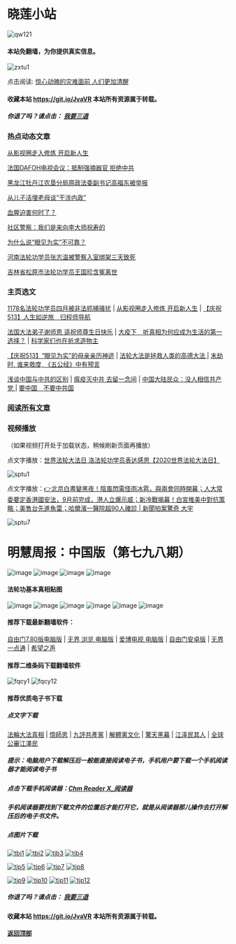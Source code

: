 # 晓莲小站

![qw121](https://user-images.githubusercontent.com/61768866/76094515-ba965380-5ffd-11ea-942f-517e4300e7d1.png)

#### 本站免翻墙，为你提供真实信息。

![zxtu1](https://user-images.githubusercontent.com/61768866/79107578-3165ff80-7da7-11ea-8582-eaff2bfec9eb.jpg)

点击阅读: [惊心动魄的灾难面前 人们更加清醒](https://github.com/Hongyu91/cecjy/issues/554#issue-620799931)

#### 收藏本站 https://git.io/JvaVR  本站所有资源属于转载。

##### 你退了吗？请点击： [我要三退](https://github.com/Hongyu91/cecjy/issues/484#issue-611715749)

### 热点动态文章

[从影视圈走入修炼 开启新人生](https://github.com/Hongyu91/cecjy/issues/562#issue-623010215)

[法国DAFOH电视会议：抵制强摘器官 拒绝中共 ](https://github.com/Hongyu91/cecjy/issues/563#issue-623015105)

[黑龙江牡丹江农垦分局原政法委副书记高福东被举报](https://github.com/Hongyu91/cecjy/issues/564#issue-623016623)

[从儿子活埋老母谈“干涉内政”](https://github.com/Hongyu91/cecjy/issues/561#issue-622304930)

[血腥迫害何时了？](https://github.com/Hongyu91/cecjy/issues/558#issue-622299481)

[社区警察：我们是来向李大师祝寿的](https://github.com/Hongyu91/cecjy/issues/559#issue-622301445)

[为什么说“眼见为实”不可靠？](https://github.com/Hongyu91/cecjy/issues/560#issue-622302416)

[河南法轮功学员张志温被警察入室绑架三天致死](https://github.com/Hongyu91/cecjy/issues/555#issue-621516565)

[吉林省松原市法轮功学员王国珍含冤离世](https://github.com/Hongyu91/cecjy/issues/556#issue-621518018)

### 主页选文

[1178名法轮功学员四月被非法抓捕骚扰](https://github.com/Hongyu91/cecjy/issues/546#issue-619970840) |
[从影视圈走入修炼 开启新人生](https://github.com/Hongyu91/cecjy/issues/562#issue-623010215) |
[【庆祝513】人生如逆旅　归程师导航](https://github.com/Hongyu91/cecjy/issues/549#issue-620010938)

[法国大法弟子谢师恩 遥祝师尊生日快乐](https://github.com/Hongyu91/cecjy/issues/543#issue-619640721) |
[大疫下　听真相为何应成为生活的第一选择？](https://github.com/Hongyu91/cecjy/issues/544#issue-619641625) |
[科学家们也在祈求造物主 ](https://github.com/Hongyu91/cecjy/issues/545#issue-619642439)

[【庆祝513】“眼见为实”的母亲亲历神迹](https://github.com/Hongyu91/cecjy/issues/528#issue-617262043) |
[法轮大法是拯救人类的高德大法 ](https://github.com/Hongyu91/cecjy/issues/523#issue-617201733) |
[末劫时, 谁来救度, 《五公经》中有预言](https://github.com/Hongyu91/cecjy/issues/524#issue-617204202)

[浅谈中国与中共的区别](https://github.com/Hongyu91/cecjy/issues/500#issue-614591098) |
 [瘟疫灭中共 去留一念间](https://github.com/Hongyu91/cecjy/issues/509#issue-615332174) |
[中国大陆民众：没人相信共产党 ](https://github.com/Hongyu91/cecjy/issues/506#issue-615114815) |
[要中国　不要中共国](https://github.com/Hongyu91/cecjy/issues/548#issue-619980576)

### [阅读所有文章](https://github.com/Hongyu91/cecjy/issues)

### 视频播放

（如果视频打开处于加载状态，稍候刷新页面再播放）

点文字播放：[世界法轮大法日 洛法轮功学员表达感恩【2020世界法轮大法日】](https://web.ptbi.gq/watch?v=KxqKahsYHtE)

![sptu1](https://user-images.githubusercontent.com/61768866/82623170-1bebbd00-9c12-11ea-9a91-ec07f296369a.png)

点文字播放：[👉北京白晝變黑夜！陰風閃電怪雨冰雹，與兩會同時開幕；人大常委要定香港國安法，9月前完成，港人立爆示威；新冷戰揭幕！白宮推美中對抗策略；美售台先進魚雷；哈爾濱一醫院超90人確診 | 新聞拍案驚奇 大宇](https://web.ptbi.gq/watch?v=zBrRVXcA65A)

![sptu7](https://user-images.githubusercontent.com/61768866/82628527-a4248f00-9c1f-11ea-913b-9170111e4420.png)

# 明慧周报：中国版（第七九八期）

![image](https://user-images.githubusercontent.com/61768866/82645747-f8426a00-9c45-11ea-95a3-4b19a18c2be7.png)
![image](https://user-images.githubusercontent.com/61768866/82645797-0c866700-9c46-11ea-9553-48fe93b36062.png)
![image](https://user-images.githubusercontent.com/61768866/82645844-1f00a080-9c46-11ea-8213-fce29525b750.png)
![image](https://user-images.githubusercontent.com/61768866/82645877-2d4ebc80-9c46-11ea-8834-6df3b7acb420.png)

#### 法轮功基本真相贴图
 
![image](https://user-images.githubusercontent.com/61768866/75843311-d6d39e00-5e0d-11ea-97ce-91d578dc452d.png)
![image](https://user-images.githubusercontent.com/61768866/75843362-ef43b880-5e0d-11ea-8783-74f0aed401da.png)
![image](https://user-images.githubusercontent.com/61768866/75843414-0d111d80-5e0e-11ea-9db8-038a2499ce61.png)
![image](https://user-images.githubusercontent.com/61768866/75843455-2a45ec00-5e0e-11ea-9776-bc56579dba9a.png)
![image](https://user-images.githubusercontent.com/61768866/75843491-40ec4300-5e0e-11ea-8eb5-54ba558b79a8.png)
![image](https://user-images.githubusercontent.com/61768866/75843547-5c574e00-5e0e-11ea-8552-45cee240c791.png)

#### 推荐下载最新翻墙软件：

[自由门7.80版电脑版](https://github.com/Hongyu91/cecjy/files/4602941/fg780r.zip) |
[无界 浏览 电脑版](https://github.com/Hongyu91/cecjy/files/4312303/u1902.zip) | 
[爱博电视 电脑版](https://github.com/Hongyu91/cecjy/files/4312292/iPPOTV.zip) |
[自由门安卓版](https://github.com/Hongyu91/cecjy/files/4315538/fgma.zip) |
[无界一点通](https://github.com/Hongyu91/cecjy/files/4367851/um.zip) |
[希望之声](https://github.com/Hongyu91/cecjy/files/4496222/oHopea.zip)

#### 推荐二维条码下载翻墙软件

![fqcy1](https://user-images.githubusercontent.com/61768866/76378242-f0359680-6387-11ea-9b4b-1523e516dc17.png) 
![fqcy12](https://user-images.githubusercontent.com/61768866/76378266-fb88c200-6387-11ea-908a-6a87a1f7d387.png)

#### 推荐优质电子书下载

##### 点文字下载

[法輪大法真相](https://github.com/Hongyu91/cecjy/files/4318121/default.zip) |
[憶師恩](https://github.com/Hongyu91/cecjy/files/4318160/default.zip) |
[九評共產黨](https://github.com/Hongyu91/cecjy/files/4318129/default.zip) |
[解體黨文化](https://github.com/Hongyu91/cecjy/files/4318136/default.zip) |
[驚天黑幕](https://github.com/Hongyu91/cecjy/files/4318143/default.zip) |
[江泽民其人](https://github.com/Hongyu91/cecjy/files/4318148/default.zip) |
[全球公審江澤民](https://github.com/Hongyu91/cecjy/files/4318152/default.zip)

##### 提示：电脑用户下载解压后一般能直接阅读电子书，手机用户要下载一个手机阅读器才能阅读电子书

##### 点击下载手机阅读器：[Chm Reader X_阅读器](https://github.com/Hongyu91/cecjy/files/4318231/Chm.Reader.X_.com.zip)

##### 手机阅读器要找到下载文件的位置后才能打开它，就是从阅读器那儿操作去打开解压后的电子书文件。

##### 点图片下载

[![tbj1](https://user-images.githubusercontent.com/61768866/76383943-722dbb80-6398-11ea-8a40-50443e8441ae.png)](https://github.com/Hongyu91/cecjy/files/4316018/default.zip)
[![tbj2](https://user-images.githubusercontent.com/61768866/76384391-a9509c80-6399-11ea-96d4-188ebc58a8df.png)](https://github.com/Hongyu91/cecjy/files/4316120/default.zip)
[![tjb3](https://user-images.githubusercontent.com/61768866/76384662-85da2180-639a-11ea-9399-38ecc02667c3.png)](https://github.com/Hongyu91/cecjy/files/4316148/default.zip)
[![tjb4](https://user-images.githubusercontent.com/61768866/76384988-76a7a380-639b-11ea-877c-5972040fa56f.png)](https://github.com/Hongyu91/cecjy/files/4316165/default.zip)

[![tjp5](https://user-images.githubusercontent.com/61768866/76385451-a3a88600-639c-11ea-9226-034e2d235c6f.png)](https://github.com/Hongyu91/cecjy/files/4316204/default.zip)
[![tjp6](https://user-images.githubusercontent.com/61768866/76385875-dbfc9400-639d-11ea-9d31-4f1e3de363f8.png)](https://github.com/Hongyu91/cecjy/files/4316214/default.zip)
[![tjp7](https://user-images.githubusercontent.com/61768866/76386619-e0c24780-639f-11ea-906f-27135a7c2a60.png)](https://github.com/Hongyu91/cecjy/files/4316271/default.zip)
[![tjp8](https://user-images.githubusercontent.com/61768866/76386876-82499900-63a0-11ea-9610-62adc3ff7b14.png)](https://github.com/Hongyu91/cecjy/files/4316280/default.zip)

[![tjp9](https://user-images.githubusercontent.com/61768866/76387603-49aabf00-63a2-11ea-82e0-9a3c777ccc03.png)](https://github.com/Hongyu91/cecjy/files/4316308/default.zip)
[![tip10](https://user-images.githubusercontent.com/61768866/76387981-fc7b1d00-63a2-11ea-8808-b97bd26ebe42.png)](https://github.com/Hongyu91/cecjy/files/4316323/default.zip)
[![tjp11](https://user-images.githubusercontent.com/61768866/76388286-bb373d00-63a3-11ea-9d08-d0616c87a5ee.png)](https://github.com/Hongyu91/cecjy/files/4316342/default.zip)
[![tjp12](https://user-images.githubusercontent.com/61768866/76388709-b030dc80-63a4-11ea-8a52-683d9a546140.png)](https://github.com/Hongyu91/cecjy/files/4316363/default.zip)

##### 你退了吗？请点击： [我要三退](https://github.com/Hongyu91/cecjy/issues/484#issue-611715749)

#### 收藏本站 https://git.io/JvaVR  本站所有资源属于转载。

#### [返回顶部](https://github.com/Hongyu91/cecjy)
